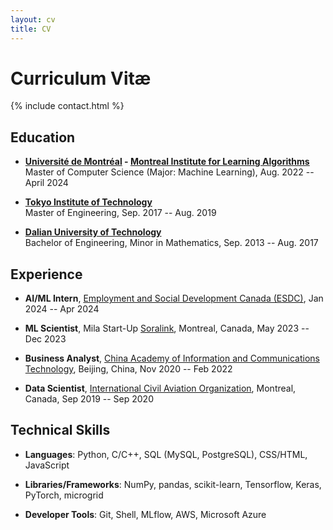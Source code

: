```yaml
---
layout: cv
title: CV
---
```


# Curriculum Vitæ

{% include contact.html %}

## Education

- **[Université de Montréal](https://umontreal.ca/en) - [Montreal Institute for Learning Algorithms](https://mila.quebec/en/)**  
  Master of Computer Science (Major: Machine Learning), Aug. 2022 -- April 2024

- **[Tokyo Institute of Technology](https://www.titech.ac.jp/english)**  
  Master of Engineering, Sep. 2017 -- Aug. 2019

- **[Dalian University of Technology](http://en.dlut.edu.cn/)**  
  Bachelor of Engineering, Minor in Mathematics, Sep. 2013 -- Aug. 2017

## Experience

- **AI/ML Intern**, [Employment and Social Development Canada (ESDC)](https://www.canada.ca/en/employment-social-development.html), Jan 2024 -- Apr 2024

- **ML Scientist**, Mila Start-Up [Soralink](https://soralink.co/en/), Montreal, Canada, May 2023 -- Dec 2023

- **Business Analyst**, [China Academy of Information and Communications Technology](http://www.caict.ac.cn/english/), Beijing, China, Nov 2020 -- Feb 2022

- **Data Scientist**, [International Civil Aviation Organization](https://www.icao.int/Pages/default.aspx), Montreal, Canada, Sep 2019 -- Sep 2020

## Technical Skills

- **Languages**: Python, C/C++, SQL (MySQL, PostgreSQL), CSS/HTML, JavaScript

- **Libraries/Frameworks**: NumPy, pandas, scikit-learn, Tensorflow, Keras, PyTorch, microgrid

- **Developer Tools**: Git, Shell, MLflow, AWS, Microsoft Azure